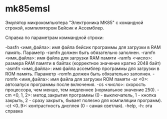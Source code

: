 # mk85emsl
Эмулятор микрокомпьютера "Электроника МК85" с командной строкой, компилятором Бейсик и Ассемблер.


  Справка по параметрам коммандной строки:
  
  -basfn <имя_файла>: имя файла бейсик программы для загрузки в RAM память. Параметр -ramfn должен быть обязательно заполнен.
  -ramfn <имя_файла>: имя файла для загрузки RAM памяти
  -ramfs <число>: размера RAM памяти в байтах (корректное значение кратно 2048 байт)
  -asmfn <имя_файла>: имя файла ассемблер программы для загрузки в ROM память. Параметр -romfn должен быть обязательно заполнен.
  -romfn <имя_файла>: имя файла для загрузки ROM памяти
  -ar <0>: автозапуск программы после включения.
  -cs <число>: скорость процессора, чем менше, тем медленнее (нормальное значение 250).
  -cm <0, 1, 2>: метод закрытия программы (0 - выключатель, 1 - кнопка закрыть, 2 - сразу закрыть, бывает полезно для компиляции программ).
  -ct <0..9>: контрастность дисплея (0 - самая светлая).
  -help, -h: эта справка
